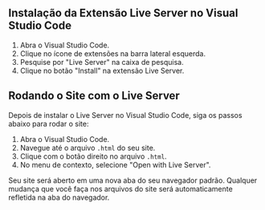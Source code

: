## Instalação da Extensão Live Server no Visual Studio Code

1. Abra o Visual Studio Code.
2. Clique no ícone de extensões na barra lateral esquerda.
3. Pesquise por "Live Server" na caixa de pesquisa.
4. Clique no botão "Install" na extensão Live Server.

## Rodando o Site com o Live Server

Depois de instalar o Live Server no Visual Studio Code, siga os passos abaixo para rodar o site:

1. Abra o Visual Studio Code.
2. Navegue até o arquivo `.html` do seu site.
3. Clique com o botão direito no arquivo `.html`.
4. No menu de contexto, selecione "Open with Live Server".

Seu site será aberto em uma nova aba do seu navegador padrão. Qualquer mudança que você faça nos arquivos do site será automaticamente refletida na aba do navegador.
